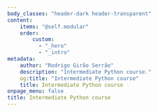 ```yaml
---
body_classes: "header-dark header-transparent"
content:
    items: "@self.modular"
    order:
        custom:
          - "_hero"
          - "_intro"
metadata:
    author: "Rodrigo Girão Serrão"
    description: "Intermediate Python course."
    og:title: "Intermediate Python course"
    title: Intermediate Python course
onpage_menu: false
title: Intermediate Python course
---
```

